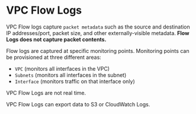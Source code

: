 # VPC Flow Logs

VPC Flow logs capture `packet metadata` such as the source and destination IP addresses/port, packet size, and other externally-visible metadata. **Flow Logs does not capture packet contents.**

Flow logs are captured at specific monitoring points. Monitoring points can be provisioned at three different areas:
- `VPC` (monitors all interfaces in the VPC)
- `Subnets` (monitors all interfaces in the subnet)
- `Interface` (monitors traffic on that interface only)

VPC Flow Logs are not real time.

VPC Flow Logs can export data to S3 or CloudWatch Logs.
